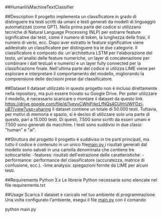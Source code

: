 ##HumanVsMachineTextClassifier

##Description 
Il progetto implementa un classificatore in grado di distinguere tra testi scritti da umani e testi generati da modelli di linguaggio automatizzati (come GPT). Nella prima parte del codice si utilizzano tecniche di Natural Language Processing (NLP) per estrarre feature significative dai testi, come il numero di token, la lunghezza delle frasi, il numero di verbi, ecc. Dopo aver estratto le feature significative viene addestrato un classificatore per distinguere tra le due categorie. Il classificatore è composto da: un'architettura LSTM per l'elaborazione del testo, un'analisi delle feature numeriche, un layer di concatenazione per combinare i dati testuali e numerici e un layer fully connected per la classificazione finale. Nell'ultima parte del codice si utilizza LIME viene per esplorare e interpretare il comportamento del modello, migliorando la comprensione delle decisioni prese dal classificatore.

##Dataset
Il dataset utilizzato in questo progetto non è incluso direttamente nella repository, ma può essere trovato su Google Drive. Per poter utilizzare il modello, è necessario scaricare o montare il dataset da questo link https://drive.google.com/file/d/1vevvCWhiFrkcLfNQs4CUHrUWFOzj-uB7/view?usp=sharing
Il dataset contiene un totale di 50.000 testi. Tuttavia, per motivi di memoria e spazio, si è deciso di utilizzare solo una parte di questo, pari a 15.000 testi. Di questi, 7.500 sono scritti da esseri umani e 7.500 sono generati da macchine. I testi sono suddivisi in due classi: "human" e "ai".

##Struttura del progetto 
Il progetto è suddiviso in tre parti principali, ma tutto il codice è contenuto in un unico file[main.py ](/main.py) i risultati generati dal modello sono salvati in una cartella denominata che contiene tre sottocartelle:
-features: risultati dell'estrazione delle caratteristiche.
-performance: performance del classificatore (accuratezza, matrice di confusione, ecc.).
-lime analysis: spiegazioni fornite da LIME per alcuni testi.

##Requirements
Python 3.x
Le librerie Python necessarie sono elencate nel file requirements.txt

##Usage
Scarica il dataset e caricalo nel tuo ambiente di programmazione.
Una volta configurato l'ambiente, esegui il file [main.py](/main.py) con il comando

python main.py







